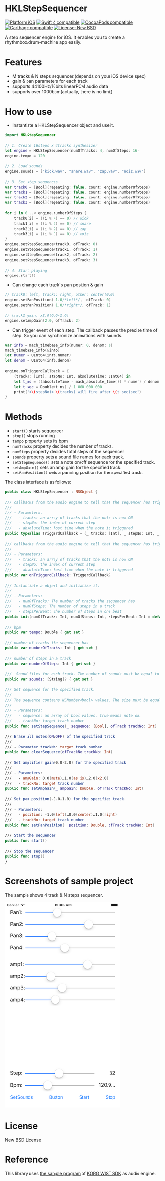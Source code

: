 # HKLStepSequencer
<a href="https://developer.apple.com/"><img src="https://img.shields.io/badge/platform-iOS-blue.svg?style=flat" alt="Platform iOS" /></a>
<a href="https://developer.apple.com/swift"><img src="https://img.shields.io/badge/Swift_4-compatible-4BC51D.svg?style=flat" alt="Swift 4 compatible" /></a>
<a href="https://cocoapods.org/pods/HKLStepSequencer"><img src="https://img.shields.io/badge/pod-0.9.0-blue.svg" alt="CocoaPods compatible" /></a>
<a href="https://github.com/Carthage/Carthage"><img src="https://img.shields.io/badge/Carthage-compatible-4BC51D.svg?style=flat" alt="Carthage compatible" /></a>
<a href="https://raw.githubusercontent.com/hirohitokato/HKLStepSequencer/master/LICENSE"><img src="http://img.shields.io/badge/license-NewBSD-blue.svg?style=flat" alt="License: New BSD" /></a>

A step sequencer engine for iOS. It enables you to create a rhythmbox/drum-machine app easily.

# Features

- M tracks & N steps sequencer.(depends on your iOS device spec)
- gain & pan parameters for each track
- supports 44100Hz/16bits linearPCM audio data
- supports over 1000bpm(actually, there is no limit)

# How to use

- Instantiate a HKLStepSequencer object and use it. 

```swift
import HKLStepSequencer

// 1. Create 16steps x 4tracks synthesizer
let engine = HKLStepSequencer(numOfTracks: 4, numOfSteps: 16)
engine.tempo = 120

// 2. Load sounds
engine.sounds = ["kick.wav", "snare.wav", "zap.wav", "noiz.wav"]

// 3. Set step sequences
var track0 = [Bool](repeating: false, count: engine.numberOfSteps)
var track1 = [Bool](repeating: false, count: engine.numberOfSteps)
var track2 = [Bool](repeating: false, count: engine.numberOfSteps)
var track3 = [Bool](repeating: false, count: engine.numberOfSteps)

for i in 0 ..< engine.numberOfSteps {
    track0[i] = ((i % 4) == 0) // kick
    track1[i] = ((i % 3) == 0) // snare
    track2[i] = ((i % 2) == 0) // zap
    track3[i] = ((i % 1) == 0) // noiz
}
engine.setStepSequence(track0, ofTrack: 0)
engine.setStepSequence(track1, ofTrack: 1)
engine.setStepSequence(track2, ofTrack: 2)
engine.setStepSequence(track3, ofTrack: 3)

// 4. Start playing
engine.start()
```

- Can change each track's pan position & gain

```swift
// track0: left, track1: right, other: center(0.0)
engine.setPanPosition(-1.0/*left*/,  ofTrack: 0)
engine.setPanPosition( 1.0/*right*/, ofTrack: 1)

// track2 gain: x2.0(0.0-2.0)
engine.setAmpGain(2.0, ofTrack: 2)
```

- Can trigger event of each step. The callback passes the precise time of step. So you can synchronize animations with sounds.

```swift
var info = mach_timebase_info(numer: 0, denom: 0)
mach_timebase_info(&info)
let numer = UInt64(info.numer)
let denom = UInt64(info.denom)

engine.onTriggerdCallback = {
    (tracks: [Int], stepNo: Int, absoluteTime: UInt64) in
    let t_ns = ((absoluteTime - mach_absolute_time()) * numer) / denom
    let t_sec = Double(t_ns) / 1_000_000_000
    print("<\(stepNo)> \(tracks) will fire after \(t_sec)sec")
}
```

# Methods

- `start()` starts sequencer
- `stop()` stops running
- `tempo` property sets its bpm
- `numTracks` property decides the number of tracks.
- `numSteps` property decides total steps of the sequencer
- `sounds` property sets a sound file names for each track.
- `setStepSequence()` sets a note on/off sequence for the specified track.
- `setAmpGain()` sets an amp gain for the specified track.
- `setPanPosition()` sets a panning position for the specified track.

The class interface is as follows:

```swift
public class HKLStepSequencer : NSObject {

/// callbacks from the audio engine to tell that the sequencer has triggered at the step(time).
///
/// - Parameters:
///   - tracks: an array of tracks that the note is now ON
///   - stepNo: the index of current step
///   - absoluteTime: host time when the note is triggered
public typealias TriggerdCallback = (_ tracks: [Int], _ stepNo: Int, _ absoluteTime: UInt64) -> ()

/// callbacks from the audio engine to tell that the sequencer has triggered at the step(time).
///
/// - Parameters:
///   - tracks: an array of tracks that the note is now ON
///   - stepNo: the index of current step
///   - absoluteTime: host time when the note is triggered
public var onTriggerdCallback: TriggerdCallback?

/// Instantiate a object and initialize it.
///
/// - Parameters:
///   - numOfTracks: The number of tracks the sequencer has
///   - numOfSteps: The number of steps in a track
///   - stepsPerBeat: The number of steps in one beat
public init(numOfTracks: Int, numOfSteps: Int, stepsPerBeat: Int = default)

/// bpm
public var tempo: Double { get set }

/// number of tracks the sequencer has
public var numberOfTracks: Int { get set }

/// number of steps in a track
public var numberOfSteps: Int { get set }

///  Sound files for each track. The number of sounds must be equal to the number of tracks
public var sounds: [String]? { get set }

/// Set sequence for the specified track.
///
/// The sequence contains NSNumber<bool> values. The size must be equal to numSteps property.
///
/// - Parameters:
///   - sequence: an array of bool values. true means note on.
///   - trackNo: target track number
public func setStepSequence(_ sequence: [Bool], ofTrack trackNo: Int)

/// Erase all notes(ON/OFF) of the specified track
///
/// - Parameter trackNo: target track number
public func clearSequence(ofTrackNo trackNo: Int)

/// Set amplifier gain(0.0-2.0) for the specified track
///
/// - Parameters:
///   - ampGain: 0.0(mute)…1.0(as is)…2.0(x2.0)
///   - trackNo: target track number
public func setAmpGain(_ ampGain: Double, ofTrack trackNo: Int)

/// Set pan position(-1.0…1.0) for the specified track.
///
/// - Parameters:
///   - position: -1.0(left)…0.0(center)…1.0(right)
///   - trackNo: target track number
public func setPanPosition(_ position: Double, ofTrack trackNo: Int)

/// Start the sequencer
public func start()

/// Stop the sequencer
public func stop()
}
```
# Screenshots of sample project

The sample shows 4 track & N steps sequencer.

![screenshot](images/screenshot_0.png)

# License

New BSD License

# Reference

This library uses [the sample program](https://code.google.com/p/korg-wist-sdk/) of [KORG WIST SDK](http://www.korguser.net/wist/) as audio engine.
